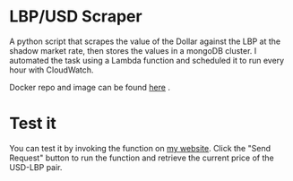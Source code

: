 # LBP/USD Scraper

A python script that scrapes the value of the Dollar against the LBP at the shadow market rate, then stores the values in a mongoDB cluster. I automated the task using a Lambda function and scheduled it to run every hour with CloudWatch.

Docker repo and image can be found [here](https://hub.docker.com/r/zakjanzi/lbp-scraper) .


# Test it

You can test it by invoking the function on [my website](https://zakjanzi.me/). Click the "Send Request" button to run the function and retrieve the current price of the USD-LBP pair.

